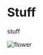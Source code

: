 # Stuff
stuff

![flower](https://external-content.duckduckgo.com/iu/?u=https%3A%2F%2Ftse1.mm.bing.net%2Fth%3Fid%3DOIP.tGq2V-jYrBmm_r0qgA910QHaFj%26pid%3DApi&f=1&ipt=f964f8ae990784197ea7ba79764c845fa528e61accc79814147f50bfabc6c000&ipo=images)
